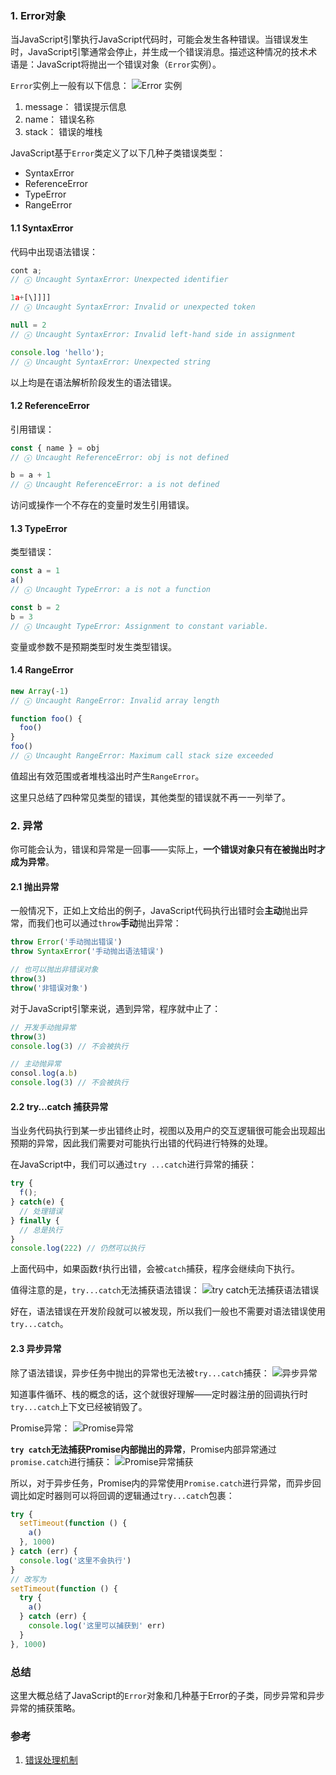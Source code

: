 ### 1. Error对象
当JavaScript引擎执行JavaScript代码时，可能会发生各种错误。当错误发生时，JavaScript引擎通常会停止，并生成一个错误消息。描述这种情况的技术术语是：JavaScript将抛出一个错误对象（`Error`实例）。

`Error`实例上一般有以下信息：
![Error 实例](https://img.imgdb.cn/item/5ff84a713ffa7d37b33bacb3.jpg)

1. message： 错误提示信息
2. name： 错误名称
3. stack： 错误的堆栈

JavaScript基于`Error`类定义了以下几种子类错误类型：
- SyntaxError
- ReferenceError
- TypeError
- RangeError

#### 1.1 SyntaxError
代码中出现语法错误：
```js
cont a;
// ⓧ Uncaught SyntaxError: Unexpected identifier

1a+[\]]]]
// ⓧ Uncaught SyntaxError: Invalid or unexpected token

null = 2
// ⓧ Uncaught SyntaxError: Invalid left-hand side in assignment

console.log 'hello');
// ⓧ Uncaught SyntaxError: Unexpected string
```

以上均是在语法解析阶段发生的语法错误。

#### 1.2 ReferenceError
引用错误：
```js
const { name } = obj
// ⓧ Uncaught ReferenceError: obj is not defined

b = a + 1
// ⓧ Uncaught ReferenceError: a is not defined
```

访问或操作一个不存在的变量时发生引用错误。

#### 1.3 TypeError
类型错误：
```js
const a = 1
a()
// ⓧ Uncaught TypeError: a is not a function

const b = 2
b = 3
// ⓧ Uncaught TypeError: Assignment to constant variable.
```

变量或参数不是预期类型时发生类型错误。

#### 1.4 RangeError
```js
new Array(-1)
// ⓧ Uncaught RangeError: Invalid array length

function foo() {
  foo()
}
foo()
// ⓧ Uncaught RangeError: Maximum call stack size exceeded
```

值超出有效范围或者堆栈溢出时产生`RangeError`。

这里只总结了四种常见类型的错误，其他类型的错误就不再一一列举了。

### 2. 异常
你可能会认为，错误和异常是一回事——实际上，**一个错误对象只有在被抛出时才成为异常**。

#### 2.1 抛出异常
一般情况下，正如上文给出的例子，JavaScript代码执行出错时会**主动**抛出异常，而我们也可以通过`throw`**手动**抛出异常：
```js
throw Error('手动抛出错误')
throw SyntaxError('手动抛出语法错误')

// 也可以抛出非错误对象
throw(3)
throw('非错误对象')
```

对于JavaScript引擎来说，遇到异常，程序就中止了：
```js
// 开发手动抛异常
throw(3)
console.log(3) // 不会被执行

// 主动抛异常
consol.log(a.b)
console.log(3) // 不会被执行
```

#### 2.2 try...catch 捕获异常
当业务代码执行到某一步出错终止时，视图以及用户的交互逻辑很可能会出现超出预期的异常，因此我们需要对可能执行出错的代码进行特殊的处理。

在JavaScript中，我们可以通过`try ...catch`进行异常的捕获：
```js
try {
  f();
} catch(e) {
  // 处理错误
} finally {
  // 总是执行
}
console.log(222) // 仍然可以执行
```

上面代码中，如果函数`f`执行出错，会被`catch`捕获，程序会继续向下执行。

值得注意的是，`try...catch`无法捕获语法错误：
![try catch无法捕获语法错误](https://img.imgdb.cn/item/600bb54c3ffa7d37b397d55b.jpg)

好在，语法错误在开发阶段就可以被发现，所以我们一般也不需要对语法错误使用`try...catch`。

#### 2.3 异步异常
除了语法错误，异步任务中抛出的异常也无法被`try...catch`捕获：
![异步异常](https://img.imgdb.cn/item/600bb4ee3ffa7d37b397ae3a.jpg)

知道事件循环、栈的概念的话，这个就很好理解——定时器注册的回调执行时`try...catch`上下文已经被销毁了。

Promise异常：
![Promise异常](https://img.imgdb.cn/item/600d1c103ffa7d37b33cf99e.jpg)

**`try catch`无法捕获Promise内部抛出的异常**，Promise内部异常通过`promise.catch`进行捕获：
![Promise异常捕获](https://img.imgdb.cn/item/600d20fb3ffa7d37b33ef095.jpg)

所以，对于异步任务，Promise内的异常使用`Promise.catch`进行异常，而异步回调比如定时器则可以将回调的逻辑通过`try...catch`包裹：
```js
try {
  setTimeout(function () {
    a()
  }, 1000)
} catch (err) {
  console.log('这里不会执行')
}
// 改写为
setTimeout(function () {
  try {
    a()
  } catch (err) {
    console.log('这里可以捕获到' err)
  }
}, 1000)
```

### 总结
这里大概总结了JavaScript的`Error`对象和几种基于Error的子类，同步异常和异步异常的捕获策略。

### 参考
1. [错误处理机制](https://javascript.ruanyifeng.com/grammar/error.html)
